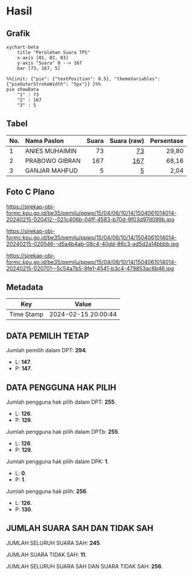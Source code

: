 # Hasil

## Grafik

```mermaid
xychart-beta
    title "Perolehan Suara TPS"
    x-axis [01, 02, 03]
    y-axis "Suara" 0 --> 167
    bar [73, 167, 5]
```

```mermaid
%%{init: {"pie": {"textPosition": 0.5}, "themeVariables": {"pieOuterStrokeWidth": "5px"}} }%%
pie showData
    "1" : 73
    "2" : 167
    "3" : 5
```

## Tabel

| No. | Nama Paslon    | Suara | Suara (raw) | Persentase |
|:--- |:-------------- | -----:| -----------:| ----------:|
| 1   | ANIES MUHAIMIN | 73    | [73][p-1]   | 29,80      |
| 2   | PRABOWO GIBRAN | 167   | [167][p-2]  | 68,16      |
| 3   | GANJAR MAHFUD  | 5     | [5][p-3]    | 2,04       |


[p-1]: https://github.com/gigit-pemilu/pemilu-2024-15-jambi/blob/main/pilpres/hitung-suara/sub/15-jambi/sub/04-batanghari/sub/06-maro-sebo-ulu/sub/1014-simpang-s-rengas/sub/014-tps/sub/paslon-1.txt
[p-2]: https://github.com/gigit-pemilu/pemilu-2024-15-jambi/blob/main/pilpres/hitung-suara/sub/15-jambi/sub/04-batanghari/sub/06-maro-sebo-ulu/sub/1014-simpang-s-rengas/sub/014-tps/sub/paslon-2.txt
[p-3]: https://github.com/gigit-pemilu/pemilu-2024-15-jambi/blob/main/pilpres/hitung-suara/sub/15-jambi/sub/04-batanghari/sub/06-maro-sebo-ulu/sub/1014-simpang-s-rengas/sub/014-tps/sub/paslon-3.txt

## Foto C Plano

https://sirekap-obj-formc.kpu.go.id/be35/pemilu/ppwp/15/04/06/10/14/1504061014014-20240215-020412--021c406b-04ff-4583-b70d-9f03d97d089b.jpg

https://sirekap-obj-formc.kpu.go.id/be35/pemilu/ppwp/15/04/06/10/14/1504061014014-20240215-020546--d5a4b4ab-08c4-40dd-86c3-ad5d2a14bbbb.jpg

https://sirekap-obj-formc.kpu.go.id/be35/pemilu/ppwp/15/04/06/10/14/1504061014014-20240215-020701--5c54a7b5-9fe1-4541-b3c4-479853ac6b46.jpg


## Metadata

| Key        | Value               |
| ---------- | ------------------- |
| Time Stamp | 2024-02-15 20:00:44 |


## DATA PEMILIH TETAP

Jumlah pemilih dalam DPT: **294**.
 * L: **147**.
 * P: **147**.

## DATA PENGGUNA HAK PILIH

Jumlah pengguna hak pilih dalam DPT: **255**.
 * L: **126**.
 * P: **129**.

Jumlah pengguna hak pilih dalam DPTb: **255**.
 * L: **126**.
 * P: **129**.

Jumlah pengguna hak pilih dalam DPK: **1**.
 * L: **0**.
 * P: **1**.

Jumlah pengguna hak pilih: **256**.
 * L: **126**.
 * P: **130**.

## JUMLAH SUARA SAH DAN TIDAK SAH

JUMLAH SELURUH SUARA SAH: **245**.

JUMLAH SUARA TIDAK SAH: **11**.

JUMLAH SELURUH SUARA SAH DAN SUARA TIDAK SAH: **256**.


